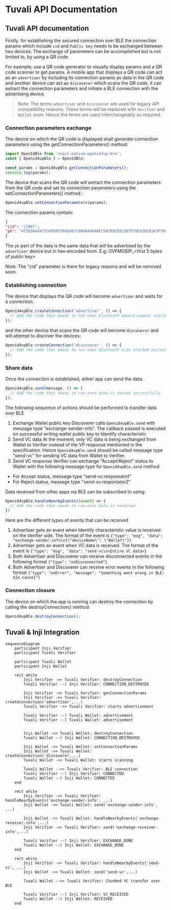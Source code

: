 # Tuvali API Documentation

## Tuvali API documentation

Firstly, for establishing the secured connection over BLE the connection params which include `cid` and `Public key` needs to be exchanged between two devices. The exchange of parameters can be accomplished but is not limited to, by using a QR code.

For example, use a QR code generator to visually display params and a QR code scanner to get params. A mobile app that displays a QR code can act as an `advertiser` by including its connection params as data in the QR code and another device can act as `discoverer` which scans the QR code, it can extract the connection parameters and initiate a BLE connection with the advertising device.

> Note: The terms `advertiser` and `discoverer` are used for legacy API compatibility reasons. These terms will be replaced with `Verifier` and `Wallet` soon. Hence the terms are used interchangeably as required.

### Connection parameters exchange

The device on which the QR code is displayed shall generate connection parameters using the getConnectionParameters() method:

```typescript
import OpenIdBle from 'react-native-openid4vp-ble';
const { Openid4vpBle } = OpenIdBle;

const params = Openid4vpBle.getConnectionParameters();
console.log(params);
```

The device that scans the QR code will extract the connection parameters from the QR code and set its connection parameters using the setConnectionParameters() method :

```typescript
Openid4vpBle.setConnectionParameters(params);
```

The connection params contain:

```json
{
"cid": "ilB8l",
"pk": "4f56504d4f5349505f66b067c008A4484AEC5A769CED2307F59E43DC81A3F768"
}
```

The `pk` part of the data is the same data that will be advertised by the `advertiser` device but in hex-encoded form. E.g: OVPMOSIP\_\<first 5 bytes of public key>

Note: The "cid" parameter is there for legacy reasons and will be removed soon.

### Establishing connection

The device that displays the QR code will become `advertiser` and waits for a connection:

```typescript
Openid4vpBle.createConnection('advertiser', () => {
  // Add the code that needs to run when bluetooth advertisement started successfully
});
```

and the other device that scans the QR code will become `discoverer` and will attempt to discover the devices:

```typescript
Openid4vpBle.createConnection('discoverer', () => {
  // Add the code that needs to run when bluetooth scan started successfully
});
```

### Share data

Once the connection is established, either app can send the data:

```typescript
Openid4vpBle.send(message, () => {
  // Add the code that needs to run once data is shared successfully
});
```

The following sequence of actions should be performed to transfer data over BLE

1. Exchange Wallet public key Discoverer calls `Openid4vpBle.send` with message type "exchange-sender-info". The callback passed is executed on successful writing wallet public key to Identify characteristic
2. Send VC data At the moment, only VC data is being exchanged from Wallet to Verifier instead of the VP response mentioned in the specification. Hence `Openid4vpBle.send` should be called message type "send-vc" for sending VC data from Wallet to Verifier.
3. Send VC response Verifier can exchange "Accept/Reject" status to Wallet with the following message type for `Openid4vpBle.send` method

* For Accept status, message type "send-vc:response\n1"
* For Reject status, message type "send-vc:response\n2"

Data received from other apps via BLE can be subscribed to using:

```typescript
Openid4vpBle.handleNearbyEvents((event) => {
  // Add the code that needs to run once data is received
})
```

Here are the different types of events that can be received

1. Advertiser gets an event when Identify characteristic value is received on the Verifier side. The format of the event is `{"type": "msg", "data": "exchange-sender-info\n{\"deviceName\": \"Wallet\"}}`
2. Advertiser gets an event when VC data is received. The format of the event is `{"type": "msg", "data": "send-vc\n<Entire VC data>}`
3. Both Advertiser and Discoverer can receive disconnected events in the following format `{"type": "onDisconnected"}`
4. Both Advertiser and Discoverer can receive error events in the following format `{"type": "onError", "message": "Something went wrong in BLE: ${e.cause}"}`

### Connection closure

The device on which the app is running can destroy the connection by calling the destroyConnection() method:

```typescript
Openid4vpBle.destroyConnection();
```

## Tuvali & Inji Integration

```mermaid
sequenceDiagram
    participant Inji Verifier
    participant Tuvali Verifier

    participant Tuvali Wallet
    participant Inji Wallet
    
    rect white
        Inji Verifier ->> Tuvali Verifier: destroyConnection
        Tuvali Verifier --) Inji Verifier: CONNECTION_DESTROYED

        Inji Verifier ->> Tuvali Verifier: getConnectionParams
        Inji Verifier ->> Tuvali Verifier: createConnection('advertiser',...)
        Tuvali Verifier ->> Tuvali Verifier: starts advertisement

        Tuvali Verifier --) Tuvali Wallet: advertisement
        Tuvali Verifier --) Tuvali Wallet: advertisement
        

        Inji Wallet ->> Tuvali Wallet: destroyConnection
        Tuvali Wallet --) Inji Wallet: CONNECTION_DESTROYED

        Inji Wallet ->> Tuvali Wallet: setConnectionParams
        Inji Wallet ->> Tuvali Wallet: createConnection('discoverer,...)
        Tuvali Wallet ->> Tuvali Wallet: starts scanning

        Tuvali Wallet -->> Tuvali Verifier: BLE connection
        Tuvali Verifier --) Inji Verifier: CONNECTED
        Tuvali Wallet --) Inji Wallet: CONNECTED
    end

    rect white
        Inji Verifier ->> Tuvali Verifier: handleNearbyEvents('exchange-sender-info', ...)
        Inji Wallet ->> Tuvali Wallet: send('exchange-sender-info', ...)

        Inji Wallet ->> Tuvali Wallet: handleNearbyEvents('exchange-receiver-info',...)
        Inji Verifier ->> Tuvali Verifier: send('exchange-receiver-info',...)
        
        Tuvali Verifier --) Inji Verifier: EXCHANGE_DONE
        Tuvali Wallet --) Inji Wallet: EXCHANGE_DONE
    end

    rect white
        Inji Verifier ->> Tuvali Verifier: handleNearbyEvents('send-vc', ...)
        Inji Wallet ->> Tuvali Wallet: send('send-vc',...)

        Tuvali Wallet -->> Tuvali Verifier: Chunked VC transfer over BLE

        Tuvali Verifier --) Inji Verifier: VC_RECEIVED
        Tuvali Wallet --) Inji Wallet: RECEIVED
    end
```
